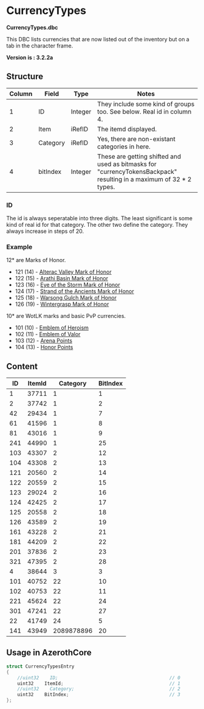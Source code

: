 # CurrencyTypes

**CurrencyTypes.dbc**

This DBC lists currencies that are now listed out of the inventory but on a tab in the character frame.

**Version is : 3.2.2a**

## Structure

| Column | Field | Type | Notes |
| --- | --- | --- | --- |
| 1 | ID | Integer | They include some kind of groups too. See below. Real id in column 4. |
| 2 | Item | iRefID | The itemd displayed. |
| 3 | Category | iRefID | Yes, there are non-existant categories in here. |
| 4 | bitIndex | Integer | These are getting shifted and used as bitmasks for "currencyTokensBackpack" resulting in a maximum of 32 * 2 types. |

### ID

The id is always seperatable into three digits. The least significant is some kind of real id for that category. The other two define the category. They always increase in steps of 20.

### Example

12* are Marks of Honor.

- 121 (14) - [Alterac Valley Mark of Honor](http://www.wowhead.com/?item=20560)
- 122 (15) - [Arathi Basin Mark of Honor](http://www.wowhead.com/?item=20559)
- 123 (16) - [Eye of the Storm Mark of Honor](http://www.wowhead.com/?item=29024)
- 124 (17) - [Strand of the Ancients Mark of Honor](http://www.wowhead.com/?item=42425)
- 125 (18) - [Warsong Gulch Mark of Honor](http://www.wowhead.com/?item=20558)
- 126 (19) - [Wintergrasp Mark of Honor](http://www.wowhead.com/?item=43589)

10* are WotLK marks and basic PvP currencies.

- 101 (10) - [Emblem of Heroism](http://www.wowhead.com/?item=40752)
- 102 (11) - [Emblem of Valor](http://www.wowhead.com/?item=40753)
- 103 (12) - [Arena Points](http://www.wowhead.com/?item=43307)
- 104 (13) - [Honor Points](http://www.wowhead.com/?item=43308)

## Content

| ID | ItemId | Category | BitIndex |
| --- | --- | --- | --- |
| 1 | 37711 | 1 | 1 |
| 2 | 37742 | 1 | 2 |
| 42 | 29434 | 1 | 7 |
| 61 | 41596 | 1 | 8 |
| 81 | 43016 | 1 | 9 |
| 241 | 44990 | 1 | 25 |
| 103 | 43307 | 2 | 12 |
| 104 | 43308 | 2 | 13 |
| 121 | 20560 | 2 | 14 |
| 122 | 20559 | 2 | 15 |
| 123 | 29024 | 2 | 16 |
| 124 | 42425 | 2 | 17 |
| 125 | 20558 | 2 | 18 |
| 126 | 43589 | 2 | 19 |
| 161 | 43228 | 2 | 21 |
| 181 | 44209 | 2 | 22 |
| 201 | 37836 | 2 | 23 |
| 321 | 47395 | 2 | 28 |
| 4 | 38644 | 3 | 3 |
| 101 | 40752 | 22 | 10 |
| 102 | 40753 | 22 | 11 |
| 221 | 45624 | 22 | 24 |
| 301 | 47241 | 22 | 27 |
| 22 | 41749 | 24 | 5 |
| 141 | 43949 | 2089878896 | 20 |

## Usage in AzerothCore

```cpp
struct CurrencyTypesEntry
{
    //uint32    ID;                                         // 0        not used
    uint32    ItemId;                                       // 1        used as real index
    //uint32    Category;                                   // 2        may be category
    uint32    BitIndex;                                     // 3        bit index in PLAYER_FIELD_KNOWN_CURRENCIES (1 << (index-1))
};
```
